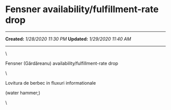 Fensner availability/fulfillment-rate drop
==========================================

  -------------- ----------------------
  **Created:**   *1/28/2020 11:30 PM*
  **Updated:**   *1/29/2020 11:40 AM*
  -------------- ----------------------

\

Fensner (Gărdăreanu) availability/fulfillment-rate drop 

\

Lovitura de berbec in fluxuri informationale

(water hammer;)

\

 
